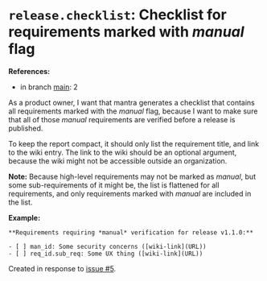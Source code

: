 # `release.checklist`: Checklist for requirements marked with *manual* flag

**References:**

- in branch [main](https://github.com/mhatzl/mantra/tree/main): 2

As a product owner, I want that mantra generates a checklist that contains all requirements marked with the *manual* flag,
because I want to make sure that all of those *manual* requirements are verified before a release is published.

To keep the report compact, it should only list the requirement title, and link to the wiki entry.
The link to the wiki should be an optional argument, because the wiki might not be accessible outside an organization.

**Note:** Because high-level requirements may not be marked as *manual*, but some sub-requirements of it might be,
the list is flattened for all requirements, and only requirements marked with *manual* are included in the list.

**Example:**

```
**Requirements requiring *manual* verification for release v1.1.0:**

- [ ] man_id: Some security concerns ([wiki-link](URL))
- [ ] req_id.sub_req: Some UX thing ([wiki-link](URL))
```

Created in response to [issue #5](https://github.com/mhatzl/mantra/issues/5).
